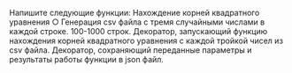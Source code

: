 Напишите следующие функции: 
Нахождение корней квадратного уравнения ○ Генерация csv файла с тремя случайными числами в каждой строке. 100-1000 строк.
Декоратор, запускающий функцию нахождения корней квадратного уравнения с каждой тройкой чисел из csv файла. 
Декоратор, сохраняющий переданные параметры и результаты работы функции в json файл.